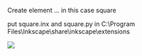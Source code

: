 Create element ... in this case square

put square.inx and square.py in C:\Program Files\Inkscape\share\inkscape\extensions

<img src="https://raw.githubusercontent.com/costycnc/inkscape-1.0-hello-world-extension-costycnc/main/creat-square/square.jpg"> 
